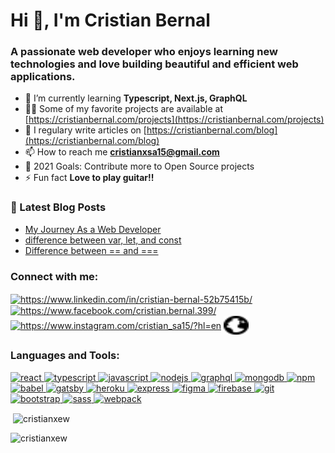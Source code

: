<h1 align="left">Hi 👋, I'm Cristian Bernal</h1>
<h3 align="left">A passionate web developer who enjoys learning new technologies and love building beautiful and efficient web applications.</h3>

- 🌱 I’m currently learning **Typescript, Next.js, GraphQL**
- 👨‍💻 Some of my favorite projects are available at [https://cristianbernal.com/projects](https://cristianbernal.com/projects)
- 📝 I regulary write articles on [https://cristianbernal.com/blog](https://cristianbernal.com/blog)
- 📫 How to reach me **cristianxsa15@gmail.com**
- 🥅 2021 Goals: Contribute more to Open Source projects
- ⚡ Fun fact **Love to play guitar!!**

### 📕 Latest Blog Posts

<!-- BLOG-POST-LIST:START -->
- [My Journey As a Web Developer](https://cristianbernal.com/blogs/my-journey-as-a-web-developer)
- [difference between var, let, and const](https://cristianbernal.com/blogs/difference-between-let-var-and-const)
- [Difference between == and ===](https://cristianbernal.com/blogs/difference-between-and)
<!-- BLOG-POST-LIST:END -->

### Connect with me:

[<img align="center" src="https://cdn.jsdelivr.net/npm/simple-icons@3.0.1/icons/linkedin.svg" alt="https://www.linkedin.com/in/cristian-bernal-52b75415b/" height="30" width="40"/>][linkedin]
[<img align="center" src="https://cdn.jsdelivr.net/npm/simple-icons@3.0.1/icons/facebook.svg" alt="https://www.facebook.com/cristian.bernal.399/" height="30" width="40" />][facebook]
[<img align="center" src="https://cdn.jsdelivr.net/npm/simple-icons@3.0.1/icons/instagram.svg" alt="https://www.instagram.com/cristian_sa15/?hl=en" height="30" width="40" />][instagram]
[<img align="center" src="https://raw.githubusercontent.com/iconic/open-iconic/master/svg/globe.svg" alt="https://cristianbernal.com" height="30" width="40" />][website]

### Languages and Tools:

<p align="left">
<a href="https://reactjs.org/" target="_blank">
    <img src="https://www.vectorlogo.zone/logos/reactjs/reactjs-icon.svg" alt="react" title="react" width="40" height="40"/>
  </a> 
  <a href="https://www.typescriptlang.org/" target="_blank">
    <img src="https://www.vectorlogo.zone/logos/typescriptlang/typescriptlang-icon.svg" alt="typescript" title="typescript" width="40" height="40"/>
  </a>
  <a href="https://developer.mozilla.org/en-US/docs/Web/JavaScript" target="_blank">
    <img src="https://www.vectorlogo.zone/logos/javascript/javascript-icon.svg" alt="javascript" title="javascript" width="40" height="40"/>
  </a>
  <a href="https://nodejs.org" target="_blank">
    <img src="https://www.vectorlogo.zone/logos/nodejs/nodejs-icon.svg" alt="nodejs" title="nodejs" width="40" height="40"/>
  </a>
  <a href="https://graphql.org" target="_blank">
    <img src="https://www.vectorlogo.zone/logos/graphql/graphql-icon.svg" alt="graphql" title="graphql" width="40" height="40"/>
  </a>
  <a href="https://www.mongodb.com" target="_blank">
    <img src="https://www.vectorlogo.zone/logos/mongodb/mongodb-icon.svg" alt="mongodb" title="mongodb" width="40" height="40"/>
  </a>
  <a href="https://www.npmjs.com/" target="_blank">
    <img src="https://www.vectorlogo.zone/logos/npmjs/npmjs-icon.svg" alt="npm" title="npm" width="40" height="40"/>
  </a>
  <a href="https://babeljs.io/" target="_blank">
    <img src="https://www.vectorlogo.zone/logos/babeljs/babeljs-icon.svg" alt="babel" title="babel" width="40" height="40"/>
  </a> 
  <a href="https://www.gatsbyjs.com" target="_blank">
    <img src="https://www.vectorlogo.zone/logos/gatsbyjs/gatsbyjs-icon.svg" alt="gatsby" title="gatsby" width="40" height="40"/>
  </a> 
  <a href="https://heroku.com" target="_blank">
    <img src="https://www.vectorlogo.zone/logos/heroku/heroku-icon.svg" alt="heroku" title="heroku" width="40" height="40"/>
  </a> 
  <a href="https://expressjs.com" target="_blank">
    <img src="https://www.vectorlogo.zone/logos/expressjs/expressjs-icon.svg" alt="express" title="express" width="40" height="40"/>
  </a> 
  <a href="https://www.figma.com/" target="_blank">
    <img src="https://www.vectorlogo.zone/logos/figma/figma-icon.svg" alt="figma" title="figma" width="40" height="40"/>
  </a>
  <a href="https://firebase.google.com/" target="_blank">
    <img src="https://www.vectorlogo.zone/logos/firebase/firebase-icon.svg" alt="firebase" title="firebase" width="40" height="40"/>
  </a> 
  <a href="https://git-scm.com/" target="_blank">
    <img src="https://www.vectorlogo.zone/logos/git-scm/git-scm-icon.svg" alt="git" title="git" width="40" height="40"/>
  </a>
  <a href="https://getbootstrap.com" target="_blank">
    <img src="https://www.vectorlogo.zone/logos/getbootstrap/getbootstrap-icon.svg" alt="bootstrap" title="bootstrap" width="40" height="40"/>
  </a>
  <a href="https://sass-lang.com" target="_blank">
    <img src="https://www.vectorlogo.zone/logos/sass-lang/sass-lang-icon.svg" alt="sass" title="sass" width="40" height="40"/>
  </a> 
  <a href="https://webpack.js.org" target="_blank">
    <img src="https://www.vectorlogo.zone/logos/js_webpack/js_webpack-icon.svg" alt="webpack" title="webpack" width="40" height="40"/>
  </a>
  </p>


<p>&nbsp;<img align="center" src="https://github-readme-stats.vercel.app/api?username=cristianxew&show_icons=true" alt="cristianxew" /></p>

<p align="left"> <img src="https://komarev.com/ghpvc/?username=cristianxew&label=Profile%20views&color=0e75b6&style=flat" alt="cristianxew" /> </p>

[website]: https://cristianbernal.com
[instagram]: https://www.instagram.com/cristian_sa15/?hl=en
[linkedin]: https://www.linkedin.com/in/cristian-bernal-52b75415b
[facebook]: https://www.facebook.com/cristian.bernal.399
